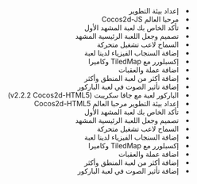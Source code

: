 <div dir='RTL'>
<li> إعداد بيئة التطوير</li>
<li> مرحبا العالم Cocos2d-JS</li>
<li> تأكد الخاص بك لعبة المشهد الأول</li>
<li> تصميم وجعل اللعبة الرئيسية المشهد</li>
<li> السماح لاعب تشغيل متحركة</li>
<li> إضافة السنجاب الفيزياء لدينا لعبة</li>
<li> إكسبلورر مع TiledMap وكاميرا</li>
<li> اضافة عملة والعقبات</li>
<li> إضافة أكثر من لعبة المنطق وأكثر</li>
<li> إضافة تأثير الصوت في لعبة الباركور</li>
<li> الباركور لعبة مع جافا سكريبت (v2.2.2 Cocos2d-HTML5)</li>
<li> إعداد بيئة التطوير مرحبا العالم Cocos2d-HTML5</li>
<li> تأكد الخاص بك لعبة المشهد الأول</li>
<li> تصميم وجعل اللعبة الرئيسية المشهد</li>
<li> السماح لاعب تشغيل متحركة</li>
<li> إضافة السنجاب الفيزياء لدينا لعبة</li>
<li> إكسبلورر مع TiledMap وكاميرا</li>
<li> اضافة عملة والعقبات</li>
<li> إضافة أكثر من لعبة المنطق وأكثر</li>
<li> إضافة تأثير الصوت في لعبة الباركور</li>
</div>
